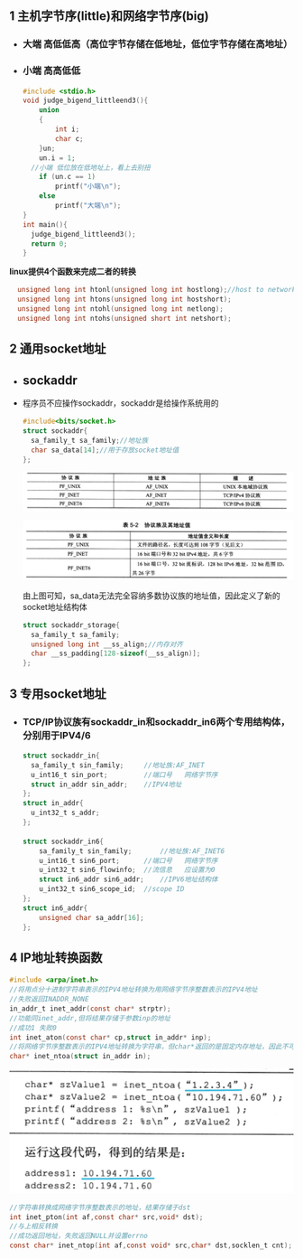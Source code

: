 ## 1 	主机字节序(little)和网络字节序(big)

- ### 大端  高低低高（高位字节存储在低地址，低位字节存储在高地址）

- ### 小端  高高低低

  ```cpp
  #include <stdio.h>
  void judge_bigend_littleend3(){
      union
      {
          int i;
          char c;
      }un;
      un.i = 1;
  	//小端 低位放在低地址上，看上去别扭
      if (un.c == 1)
          printf("小端\n");
      else
          printf("大端\n");
  }
  int main(){
  	judge_bigend_littleend3();
  	return 0;
  }
  ```
  

**linux提供4个函数来完成二者的转换**

```c
  unsigned long int htonl(unsigned long int hostlong);//host to network long
  unsigned long int htons(unsigned long int hostshort);
  unsigned long int ntohl(unsigned long int netlong);
  unsigned long int ntohs(unsigned short int netshort);
```



## 2	通用socket地址

- ## sockaddr

- 程序员不应操作sockaddr，sockaddr是给操作系统用的

  ```c
  #include<bits/socket.h>
  struct sockaddr{
  	sa_family_t sa_family;//地址族
  	char sa_data[14];//用于存放socket地址值
  };
  ```

  ![](../image/image-20220622173845410.png)

  ![image-20220622174029318](../image/image-20220622174029318.png)

  由上图可知，sa_data无法完全容纳多数协议族的地址值，因此定义了新的socket地址结构体

  ```c
  struct sockaddr_storage{
  	sa_family_t sa_family;
  	unsigned long int __ss_align;//内存对齐
  	char __ss_padding[128-sizeof(__ss_align)];
  };
  ```



## 3	专用socket地址

- ### TCP/IP协议族有sockaddr_in和sockaddr_in6两个专用结构体，分别用于IPV4/6

  ```c
  struct sockaddr_in{
  	sa_family_t sin_family;		//地址族:AF_INET
  	u_int16_t sin_port;			//端口号	网络字节序
  	struct in_addr sin_addr;	//IPV4地址
  };
  struct in_addr{
   	u_int32_t s_addr;  
  };
  
  struct sockaddr_in6{
      sa_family_t sin_family;		//地址族:AF_INET6
      u_int16_t sin6_port;		//端口号	网络字节序
      u_int32_t sin6_flowinfo;	//流信息	应设置为0
      struct in6_addr sin6_addr;	//IPV6地址结构体
      u_int32_t sin6_scope_id;	//scope ID
  };
  struct in6_addr{
      unsigned char sa_addr[16];
  };
  ```



## 4	IP地址转换函数

```c
#include <arpa/inet.h>
//将用点分十进制字符串表示的IPV4地址转换为用网络字节序整数表示的IPV4地址
//失败返回INADDR_NONE
in_addr_t inet_addr(const char* strptr);
//功能同inet_addr,但将结果存储于参数inp的地址
//成功1 失败0
int inet_aton(const char* cp,struct in_addr* inp);
//将网络字节序整数表示的IPV4地址转换为字符串，但char*返回的是固定内存地址，因此不可重入
char* inet_ntoa(struct in_addr in);
```

![image-20220622175740865](../image/image-20220622175740865.png)

```c
//字符串转换成网络字节序整数表示的地址，结果存储于dst
int inet_pton(int af,const char* src,void* dst);
//与上相反转换
//成功返回地址，失败返回NULL并设置errno
const char* inet_ntop(int af,const void* src,char* dst,socklen_t cnt);
```

